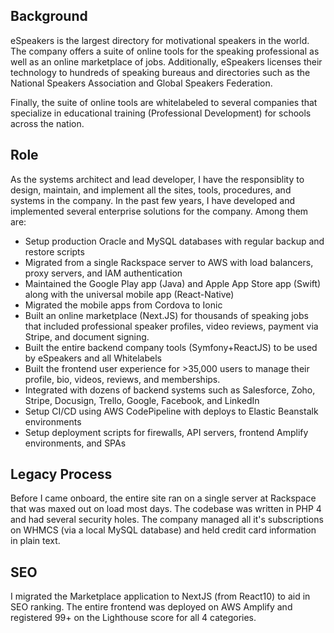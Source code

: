 ## Background

eSpeakers is the largest directory for motivational speakers in the world.  The company offers a suite of online tools 
for the speaking professional as well as an online marketplace of jobs.  Additionally, eSpeakers licenses their technology 
to hundreds of speaking bureaus and directories such as the National Speakers Association and Global Speakers Federation.

Finally, the suite of online tools are whitelabeled to several companies that specialize in educational training 
(Professional Development) for schools across the nation.

## Role

As the systems architect and lead developer, I have the responsiblity to design, maintain, and implement all the sites, tools,
procedures, and systems in the company.  In the past few years, I have developed and implemented several enterprise solutions
for the company.  Among them are:

- Setup production Oracle and MySQL databases with regular backup and restore scripts
- Migrated from a single Rackspace server to AWS with load balancers, proxy servers, and IAM authentication
- Maintained the Google Play app (Java) and Apple App Store app (Swift) along with the universal mobile app (React-Native)
- Migrated the mobile apps from Cordova to Ionic
- Built an online marketplace (Next.JS) for thousands of speaking jobs that included professional speaker profiles, video reviews, payment via Stripe, and document signing.
- Built the entire backend company tools (Symfony+ReactJS) to be used by eSpeakers and all Whitelabels
- Built the frontend user experience for >35,000 users to manage their profile, bio, videos, reviews, and memberships.
- Integrated with dozens of backend systems such as Salesforce, Zoho, Stripe, Docusign, Trello, Google, Facebook, and LinkedIn
- Setup CI/CD using AWS CodePipeline with deploys to Elastic Beanstalk environments
- Setup deployment scripts for firewalls, API servers, frontend Amplify environments, and SPAs

## Legacy Process

Before I came onboard, the entire site ran on a single server at Rackspace that was maxed out on load most days.  The codebase 
was written in PHP 4 and had several security holes.  The company managed all it's subscriptions on WHMCS (via a local MySQL database)
and held credit card information in plain text.  

## SEO

I migrated the Marketplace application to NextJS (from React10) to aid in SEO ranking.  The entire frontend was deployed on 
AWS Amplify and registered 99+ on the Lighthouse score for all 4 categories.

